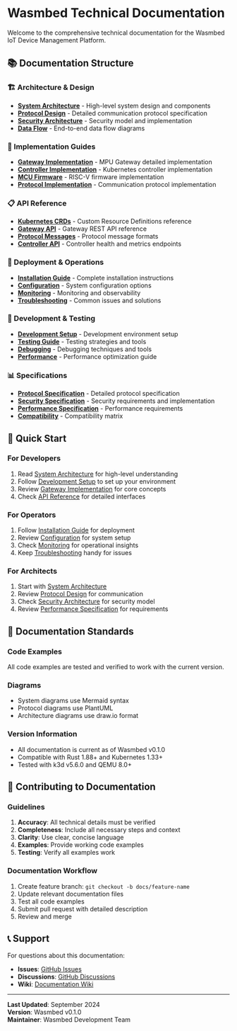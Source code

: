 # Wasmbed Technical Documentation

Welcome to the comprehensive technical documentation for the Wasmbed IoT Device Management Platform.

## 📚 Documentation Structure

### 🏗️ Architecture & Design
- **[System Architecture](architecture/system-overview.md)** - High-level system design and components
- **[Protocol Design](architecture/protocol-design.md)** - Detailed communication protocol specification
- **[Security Architecture](architecture/security.md)** - Security model and implementation
- **[Data Flow](architecture/data-flow.md)** - End-to-end data flow diagrams

### 🔧 Implementation Guides
- **[Gateway Implementation](implementation/gateway.md)** - MPU Gateway detailed implementation
- **[Controller Implementation](implementation/controller.md)** - Kubernetes controller implementation
- **[MCU Firmware](implementation/mcu-firmware.md)** - RISC-V firmware implementation
- **[Protocol Implementation](implementation/protocol.md)** - Communication protocol implementation

### 📋 API Reference
- **[Kubernetes CRDs](api/crds.md)** - Custom Resource Definitions reference
- **[Gateway API](api/gateway-api.md)** - Gateway REST API reference
- **[Protocol Messages](api/protocol-messages.md)** - Protocol message formats
- **[Controller API](api/controller-api.md)** - Controller health and metrics endpoints

### 🚀 Deployment & Operations
- **[Installation Guide](deployment/installation.md)** - Complete installation instructions
- **[Configuration](deployment/configuration.md)** - System configuration options
- **[Monitoring](deployment/monitoring.md)** - Monitoring and observability
- **[Troubleshooting](deployment/troubleshooting.md)** - Common issues and solutions

### 🧪 Development & Testing
- **[Development Setup](development/setup.md)** - Development environment setup
- **[Testing Guide](development/testing.md)** - Testing strategies and tools
- **[Debugging](development/debugging.md)** - Debugging techniques and tools
- **[Performance](development/performance.md)** - Performance optimization guide

### 📊 Specifications
- **[Protocol Specification](specifications/protocol.md)** - Detailed protocol specification
- **[Security Specification](specifications/security.md)** - Security requirements and implementation
- **[Performance Specification](specifications/performance.md)** - Performance requirements
- **[Compatibility](specifications/compatibility.md)** - Compatibility matrix

## 🎯 Quick Start

### For Developers
1. Read [System Architecture](architecture/system-overview.md) for high-level understanding
2. Follow [Development Setup](development/setup.md) to set up your environment
3. Review [Gateway Implementation](implementation/gateway.md) for core concepts
4. Check [API Reference](api/crds.md) for detailed interfaces

### For Operators
1. Follow [Installation Guide](deployment/installation.md) for deployment
2. Review [Configuration](deployment/configuration.md) for system setup
3. Check [Monitoring](deployment/monitoring.md) for operational insights
4. Keep [Troubleshooting](deployment/troubleshooting.md) handy for issues

### For Architects
1. Start with [System Architecture](architecture/system-overview.md)
2. Review [Protocol Design](architecture/protocol-design.md) for communication
3. Check [Security Architecture](architecture/security.md) for security model
4. Review [Performance Specification](specifications/performance.md) for requirements

## 📖 Documentation Standards

### Code Examples
All code examples are tested and verified to work with the current version.

### Diagrams
- System diagrams use Mermaid syntax
- Protocol diagrams use PlantUML
- Architecture diagrams use draw.io format

### Version Information
- All documentation is current as of Wasmbed v0.1.0
- Compatible with Rust 1.88+ and Kubernetes 1.33+
- Tested with k3d v5.6.0 and QEMU 8.0+

## 🤝 Contributing to Documentation

### Guidelines
1. **Accuracy**: All technical details must be verified
2. **Completeness**: Include all necessary steps and context
3. **Clarity**: Use clear, concise language
4. **Examples**: Provide working code examples
5. **Testing**: Verify all examples work

### Documentation Workflow
1. Create feature branch: `git checkout -b docs/feature-name`
2. Update relevant documentation files
3. Test all code examples
4. Submit pull request with detailed description
5. Review and merge

## 📞 Support

For questions about this documentation:
- **Issues**: [GitHub Issues](https://github.com/your-org/wasmbed/issues)
- **Discussions**: [GitHub Discussions](https://github.com/your-org/wasmbed/discussions)
- **Wiki**: [Documentation Wiki](https://github.com/your-org/wasmbed/wiki)

---

**Last Updated**: September 2024  
**Version**: Wasmbed v0.1.0  
**Maintainer**: Wasmbed Development Team
